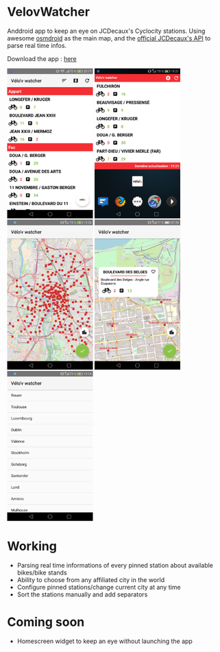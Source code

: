 # VelovWatcher
Anddroid app to keep an eye on JCDecaux's Cyclocity stations. Using awesome [osmdroid](https://github.com/osmdroid/osmdroid) as the main map, and the [official JCDecaux's API](https://developer.jcdecaux.com/#/opendata/vls?page=getstarted) to parse real time infos.

Download the app : [here](https://github.com/eviallet/VelovWatcher/releases/tag/v1.0.0)


<img src="app.png" height="350" width="200"> <img src="homescreen.png" height="350" width="200"> <img src="city.png" height="350" width="200"> <img src="station.png" height="350" width="200"> <img src="contracts.png" height="350" width="200">

# Working
* Parsing real time informations of every pinned station about available bikes/bike stands
* Ability to choose from any affiliated city in the world
* Configure pinned stations/change current city at any time
* Sort the stations manually and add separators

# Coming soon
* Homescreen widget to keep an eye without launching the app
